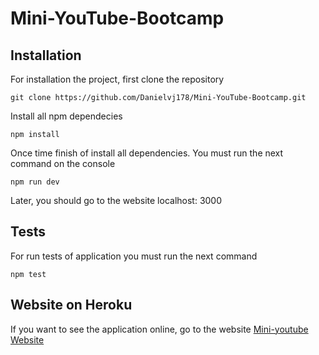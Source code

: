 # Mini-YouTube-Bootcamp

## Installation
For installation the project, first clone the repository 
```console
git clone https://github.com/Danielvj178/Mini-YouTube-Bootcamp.git
```
Install all npm dependecies
```console
npm install
```
Once time finish of install all dependencies. You must run the next command on the console 
```console
npm run dev
```
Later, you should go to the website localhost: 3000

## Tests
For run tests of application you must run the next command
```console
npm test
```

## Website on Heroku
If you want to see the application online, go to the website
[Mini-youtube Website](https://mini-youtube-bootcamp.herokuapp.com/videos)
